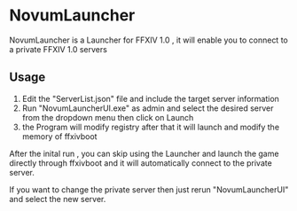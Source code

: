 # NovumLauncher

NovumLauncher is a Launcher for FFXIV 1.0 , it will enable you to connect to a private FFXIV 1.0 servers

## Usage
1. Edit the "ServerList.json" file and include the target server information
2. Run "NovumLauncherUI.exe" as admin and select the desired server from the dropdown menu then click on Launch
3. the Program will modify registry after that it will launch and modify the memory of ffxivboot

After the inital run , you can skip using the Launcher and launch the game directly through ffxivboot and it will automatically connect to the private server.

If you want to change the private server then just rerun "NovumLauncherUI" and select the new server.
